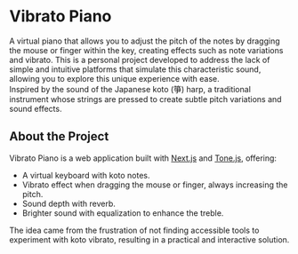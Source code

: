 # Vibrato Piano

A virtual piano that allows you to adjust the pitch of the notes by dragging the mouse or finger within the key, creating effects such as note variations and vibrato. This is a personal project developed to address the lack of simple and intuitive platforms that simulate this characteristic sound, allowing you to explore this unique experience with ease.  
Inspired by the sound of the Japanese koto (箏) harp, a traditional instrument whose strings are pressed to create subtle pitch variations and sound effects.

## About the Project

Vibrato Piano is a web application built with [Next.js](https://nextjs.org/) and [Tone.js](https://tonejs.github.io/), offering:

- A virtual keyboard with koto notes.
- Vibrato effect when dragging the mouse or finger, always increasing the pitch.
- Sound depth with reverb.
- Brighter sound with equalization to enhance the treble.

The idea came from the frustration of not finding accessible tools to experiment with koto vibrato, resulting in a practical and interactive solution.
